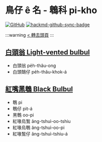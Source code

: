 # 鳥仔 ê 名 - 鵯科 pi-kho

[![GitHub](https://img.shields.io/badge/GitHub-black?logo=github)](https://github.com/siansiansu/tsiau-a-e-mia)
[![hackmd-github-sync-badge](https://hackmd.io/UwXUrDhcTCOiFy7uu5mTIg/badge)](https://hackmd.io/UwXUrDhcTCOiFy7uu5mTIg)

:::warning
[< 轉去頭頁](https://hackmd.io/@siansiansu/Hy4VzNvha)
:::

## [白頭翁 Light-vented bulbul](https://www.instagram.com/p/CdCgebyvUB2/)

- 白頭翁 pe̍h-thâu-ong
- 白頭鵠仔 pe̍h-thâu-khok-á

## [紅嘴黑鵯 Black Bulbul](https://ebird.org/species/blabul1)

- 鵯 pi
- 鵯仔 pit-á
- 黑鵯 oo-pi
- 紅喙烏鶖 âng-tshuì-oo-tshiu
- 紅喙烏鵯 âng-tshuì-oo-pi
- 紅喙鶖仔 âng-tshuì-tshiu-á
